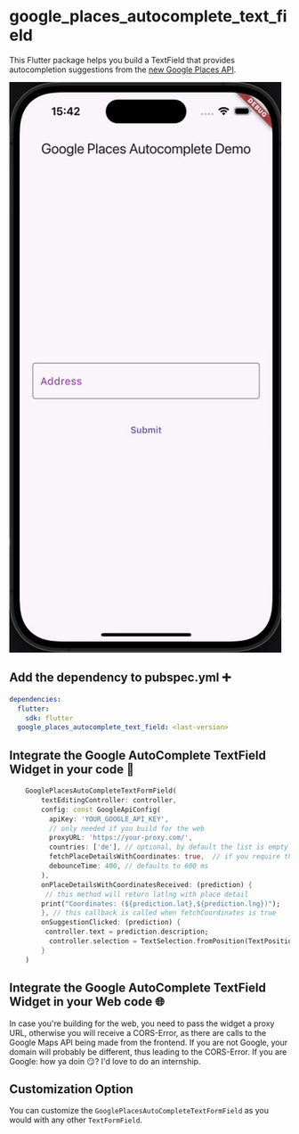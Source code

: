 # google_places_autocomplete_text_field

This Flutter package helps you build a TextField that provides autocompletion suggestions from the [new Google Places API](https://developers.google.com/maps/documentation/places/web-service/op-overview).

![preview](https://github.com/julienandco/google_places_autocomplete_text_field/blob/main/preview.gif)

## Add the dependency to pubspec.yml ➕

```yaml
dependencies:
  flutter:
    sdk: flutter
  google_places_autocomplete_text_field: <last-version>

```

## Integrate the Google AutoComplete TextField Widget in your code 🧩

```dart
    GooglePlacesAutoCompleteTextFormField(
        textEditingController: controller,
        config: const GoogleApiConfig(
          apiKey: 'YOUR_GOOGLE_API_KEY',
          // only needed if you build for the web
          proxyURL: 'https://your-proxy.com/',
          countries: ['de'], // optional, by default the list is empty (no restrictions)
          fetchPlaceDetailsWithCoordinates: true,  // if you require the coordinates from the place details
          debounceTime: 400, // defaults to 600 ms
        ),
        onPlaceDetailsWithCoordinatesReceived: (prediction) {
         // this method will return latlng with place detail
        print("Coordinates: (${prediction.lat},${prediction.lng})");
        }, // this callback is called when fetchCoordinates is true
        onSuggestionClicked: (prediction) {
         controller.text = prediction.description;
          controller.selection = TextSelection.fromPosition(TextPosition(offset: prediction.description.length));
        }
    )

```

## Integrate the Google AutoComplete TextField Widget in your Web code 🌐

In case you're building for the web, you need to pass the widget a proxy URL, otherwise you will receive a CORS-Error, as there are calls to the Google Maps API being made from the frontend. If you are not Google, your domain will probably be different, thus leading to the CORS-Error. If you are Google: how ya doin 😏? I'd love to do an internship.

## Customization Option

You can customize the ```GooglePlacesAutoCompleteTextFormField``` as you would with any other ```TextFormField```.
